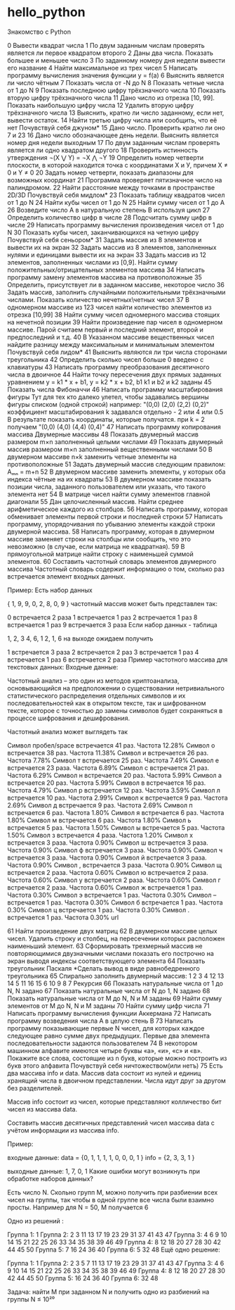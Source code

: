 # hello_python
Знакомство с   Python

0 Вывести квадрат числа
1 По двум заданным числам проверять является ли первое квадратом второго
2 Даны два числа. Показать большее и меньшее число
3 По заданному номеру дня недели вывести его название
4 Найти максимальное из трех чисел
5 Написать программу вычисления значения функции y = f(a)
6 Выяснить является ли число чётным
7 Показать числа от -N до N
8 Показать четные числа от 1 до N
9 Показать последнюю цифру трёхзначного числа
10 Показать вторую цифру трёхзначного числа
11 Дано число из отрезка [10, 99]. Показать наибольшую цифру числа
12 Удалить вторую цифру трёхзначного числа
13 Выяснить, кратно ли число заданному, если нет, вывести остаток.
14 Найти третью цифру числа или сообщить, что её нет
Почувствуй себя джуном*
15 Дано число. Проверить кратно ли оно 7 и 23
16 Дано число обозначающее день недели. Выяснить является номер дня недели выходным
17 По двум заданным числам проверять является ли одно квадратом другого
18 Проверить истинность утверждения ¬(X ⋁ Y) = ¬X ⋀ ¬Y
19 Определить номер четверти плоскости, в которой находится точка с координатами Х и У, причем X ≠ 0 и Y ≠ 0
20 Задать номер четверти, показать диапазоны для возможных координат
21 Программа проверяет пятизначное число на палиндромом.
22 Найти расстояние между точками в пространстве 2D/3D
Почувствуй себя мидлом*
23 Показать таблицу квадратов чисел от 1 до N
24 Найти кубы чисел от 1 до N
25 Найти сумму чисел от 1 до А
26 Возведите число А в натуральную степень B используя цикл
27 Определить количество цифр в числе
28 Подсчитать сумму цифр в числе
29 Написать программу вычисления произведения чисел от 1 до N
30 Показать кубы чисел, заканчивающихся на четную цифру
Почувствуй себя сеньором*
31 Задать массив из 8 элементов и вывести их на экран
32 Задать массив из 8 элементов, заполненных нулями и единицами вывести их на экран
33 Задать массив из 12 элементов, заполненных числами из [0,9]. Найти сумму положительных/отрицательных элементов массива
34 Написать программу замену элементов массива на противоположные
35 Определить, присутствует ли в заданном массиве, некоторое число
36 Задать массив, заполнить случайными положительными трёхзначными числами. Показать количество нечетных\четных чисел
37 В одномерном массиве из 123 чисел найти количество элементов из отрезка [10,99]
38 Найти сумму чисел одномерного массива стоящих на нечетной позиции
39 Найти произведение пар чисел в одномерном массиве. Парой считаем первый и последний элемент, второй и предпоследний и т.д.
40 В Указанном массиве вещественных чисел найдите разницу между максимальным и минимальным элементом
Почувствуй себя лидом*
41 Выяснить являются ли три числа сторонами треугольника
42 Определить сколько чисел больше 0 введено с клавиатуры
43 Написать программу преобразования десятичного числа в двоичное
44 Найти точку пересечения двух прямых заданных уравнением y = k1 * x + b1, y = k2 * x + b2, b1 k1 и b2 и k2 заданы
45 Показать числа Фибоначчи
46 Написать программу масштабирования фигуры
Тут для тех кто далеко улетел, чтобы задавались вершины фигуры списком (одной строкой)
например: "(0,0) (2,0) (2,2) (0,2)"
коэффициент масштабирования k задавался отдельно - 2 или 4 или 0.5
В результате показать координаты, которые получатся.
при k = 2 получаем "(0,0) (4,0) (4,4) (0,4)"
47 Написать программу копирования массива
Двумерные массивы
48 Показать двумерный массив размером m×n заполненный целыми числами
49 Показать двумерный массив размером m×n заполненный вещественными числами
50 В двумерном массиве n×k заменить четные элементы на противоположные
51 Задать двумерный массив следующим правилом: Aₘₙ = m+n
52 В двумерном массиве заменить элементы, у которых оба индекса чётные на их квадраты
53 В двумерном массиве показать позиции числа, заданного пользователем или указать, что такого элемента нет
54 В матрице чисел найти сумму элементов главной диагонали
55 Дан целочисленный массив. Найти среднее арифметическое каждого из столбцов.
56 Написать программу, которая обменивает элементы первой строки и последней строки
57 Написать программу, упорядочивания по убыванию элементы каждой строки двумерной массива.
58 Написать программу, которая в двумерном массиве заменяет строки на столбцы или сообщить, что это невозможно (в случае, если матрица не квадратная).
59 В прямоугольной матрице найти строку с наименьшей суммой элементов.
60 Составить частотный словарь элементов двумерного массива
Частотный словарь содержит информацию о том, сколько раз встречается элемент входных данных.

Пример: Есть набор данных

{ 1, 9, 9, 0, 2, 8, 0, 9 }
частотный массив может быть представлен так:

0 встречается 2 раза
1 встречается 1 раз
2 встречается 1 раз
8 встречается 1 раз
9 встречается 3 раза
Если набор данных - таблица

1, 2, 3
4, 6, 1
2, 1, 6
на выходе ожидаем получить

1 встречается 3 раза
2 встречается 2 раз
3 встречается 1 раз
4 встречается 1 раз
6 встречается 2 раза
Пример частотного массива для текстовых данных: Входные данные:

Частотный анализ – это один из методов криптоанализа, основывающийся на предположении о существовании нетривиального статистического распределения отдельных символов и их последовательностей как в открытом тексте, так и шифрованном тексте, которое с точностью до замены символов будет сохраняться в процессе шифрования и дешифрования.

Частотный анализ может выглядеть так

Символ пробел/space встречается 41 раз. Частота 12.28%
Символ о встречается 38 раз.  Частота 11.38%
Символ и встречается 26 раз.  Частота 7.78%
Символ т встречается 25 раз.  Частота 7.49%
Символ е встречается 23 раза. Частота 6.89%
Символ с встречается 21 раз.  Частота 6.29%
Символ н встречается 20 раз.  Частота 5.99%
Символ а встречается 20 раз.  Частота 5.99%
Символ в встречается 16 раз.  Частота 4.79%
Символ р встречается 12 раз.  Частота 3.59%
Символ л встречается 10 раз.  Частота 2.99%
Символ к встречается 9 раз.   Частота 2.69%
Символ д встречается 9 раз.   Частота 2.69%
Символ п встречается 6 раз.   Частота 1.80%
Символ я встречается 6 раз.   Частота 1.80%
Символ м встречается 6 раз.   Частота 1.80%
Символ ь встречается 5 раз.   Частота 1.50%
Символ ы встречается 5 раз.   Частота 1.50%
Символ з встречается 4 раза.  Частота 1.20%
Символ х встречается 3 раза.  Частота 0.90%
Символ ш встречается 3 раза.  Частота 0.90%
Символ ф встречается 3 раза.  Частота 0.90%
Символ ч встречается 3 раза.  Частота 0.90%
Символ й встречается 3 раза.  Частота 0.90%
Символ , встречается 3 раза.  Частота 0.90%
Символ щ встречается 2 раза.  Частота 0.60%
Символ ю встречается 2 раза.  Частота 0.60%
Символ у встречается 2 раза.  Частота 0.60%
Символ г встречается 2 раза.  Частота 0.60%
Символ ж встречается 1 раз.   Частота 0.30%
Символ э встречается 1 раз.   Частота 0.30%
Символ – встречается 1 раз.   Частота 0.30%
Символ б встречается 1 раз.   Частота 0.30%
Символ ц встречается 1 раз.   Частота 0.30%
Символ . встречается 1 раз.   Частота 0.30%
url

61 Найти произведение двух матриц
62 В двумерном массиве целых чисел. Удалить строку и столбец, на пересечении которых расположен наименьший элемент.
63 Сформировать трехмерный массив не повторяющимися двузначными числами показать его построчно на экран выводя индексы соответствующего элемента
64 Показать треугольник Паскаля *Сделать вывод в виде равнобедренного треугольника
65 Спирально заполнить двумерный массив:
  1  2  3  4
 12 13 14  5
 11 16 15  6
 10  9  8  7 
Рекурсия
66 Показать натуральные числа от 1 до N, N задано
67 Показать натуральные числа от N до 1, N задано
68 Показать натуральные числа от M до N, N и M заданы
69 Найти сумму элементов от M до N, N и M заданы
70 Найти сумму цифр числа
71 Написать программу вычисления функции Аккермана
72 Написать программу возведения числа А в целую стень B
73 Написать программу показывающие первые N чисел, для которых каждое следующее равно сумме двух предыдущих. Первые два элемента последовательности задаются пользователем
74 В некотором машинном алфавите имеются четыре буквы «а», «и», «с» и «в». Покажите все слова, состоящие из n букв, которые можно построить из букв этого алфавита
Почувствуй себя ничтожеством(или нетъ)
75 Есть два массива info и data.
Массив data состоит из нулей и единиц хранящий числа в двоичном представлении. Числа идут друг за другом без разделителей.

Массив info состоит из чисел, которые представляют колличество бит чисел из массива data.

Составить массив десятичных представлений чисел массива data с учётом информации из массива info.

Пример:

входные данные:
data = {0, 1, 1, 1, 1, 0, 0, 0, 1 }
info = {2, 3, 3, 1 }

выходные данные:
1, 7, 0, 1
Какие ошибки могут возникнуть при обработке наборов данных?

Есть число N. Скольно групп M, можно получить при разбиении всех чисел на группы, так чтобы в одной группе все числа были взаимно просты.
Например для N = 50, M получается 6

Одно из решений :

Группа 1: 1 
Группа 2: 2 3 11 13 17 19 23 29 31 37 41 43 47 
Группа 3: 4 6 9 10 14 15 21 22 25 26 33 34 35 38 39 46 49 
Группа 4: 8 12 18 20 27 28 30 42 44 45 50 
Группа 5: 7 16 24 36 40 
Группа 6: 5 32 48
Ещё одно решение:

Группа 1: 1 
Группа 2: 2 3 5 7 11 13 17 19 23 29 31 37 41 43 47 
Группа 3: 4 6 9 10 14 15 21 22 25 26 33 34 35 38 39 46 49 
Группа 4: 8 12 18 20 27 28 30 42 44 45 50 
Группа 5: 16 24 36 40 
Группа 6: 32 48

Задача: найти M при заданном N и получить одно из разбиений на группы N ≤ 10²⁰
